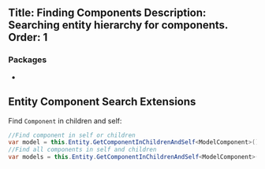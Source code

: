 Title: Finding Components
Description: Searching entity hierarchy for components. 
Order: 1
---
### Packages
- <?# nuget "StrideToolkit" /?>

## Entity Component Search Extensions
Find `Component` in children and self:
```csharp
//Find component in self or children
var model = this.Entity.GetComponentInChildrenAndSelf<ModelComponent>();
//Find all components in self and children
var models = this.Entity.GetComponentInChildrenAndSelf<ModelComponent>();
```